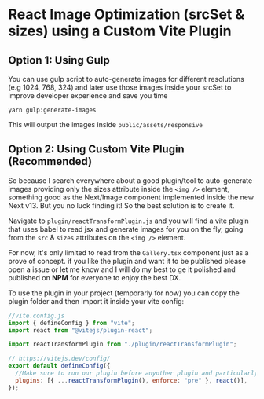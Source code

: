 # React Image Optimization (srcSet & sizes) using a Custom Vite Plugin

## Option 1: Using Gulp

You can use gulp script to auto-generate images for different resolutions (e.g 1024, 768, 324) and later use those images inside your srcSet to improve developer experience and save you time

```
yarn gulp:generate-images
```

This will output the images inside `public/assets/responsive`

## Option 2: Using Custom Vite Plugin (Recommended)

So because I search everywhere about a good plugin/tool to auto-generate images providing only the sizes attribute inside the `<img />` element, something good as the Next/Image component implemented inside the new Next v13. But you no luck finding it! So the best solution is to create it.

Navigate to `plugin/reactTransformPlugin.js` and you will find a vite plugin that uses babel to read jsx and generate images for you on the fly, going from the `src` & `sizes` attributes on the `<img />` element.

For now, it's only limited to read from the `Gallery.tsx` component just as a prove of concept. if you like the plugin and want it to be published please open a issue or let me know and I will do my best to ge it polished and published on **NPM** for everyone to enjoy the best DX.

To use the plugin in your project (temporarly for now) you can copy the plugin folder and then import it inside your vite config:

```js
//vite.config.js
import { defineConfig } from "vite";
import react from "@vitejs/plugin-react";

import reactTransformPlugin from "./plugin/reactTransformPlugin";

// https://vitejs.dev/config/
export default defineConfig({
  //Make sure to run our plugin before anyother plugin and particularly before the React plugin
  plugins: [{ ...reactTransformPlugin(), enforce: "pre" }, react()],
});
```
